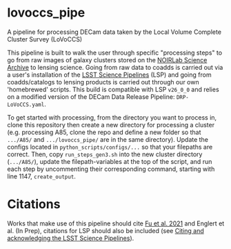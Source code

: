 # lovoccs_pipe
A pipeline for processing DECam data taken by the Local Volume Complete Cluster Survey (LoVoCCS)

This pipeline is built to walk the user through specific "processing steps" to go from raw images of galaxy clusters stored on the [NOIRLab Science Archive](https://astroarchive.noirlab.edu/) to lensing science. Going from raw data to coadds is carried out via a user's installation of the [LSST Science Pipelines](https://pipelines.lsst.io/) (LSP) and going from coadds/catalogs to lensing products is carried out through our own 'homebrewed' scripts. This build is compatible with LSP `v26_0_0` and relies on a modified version of the DECam Data Release Pipeline: `DRP-LoVoCCS.yaml`.

To get started with processing, from the directory you want to process in, clone this repository then create a new directory for processing a cluster (e.g. processing A85, clone the repo and define a new folder so that `.../A85/` and `.../lovoccs_pipe/` are in the same directory). Update the configs located in `python_scripts/configs/...` so that your filepaths are correct. Then, copy `run_steps_gen3.sh` into the new cluster directory (`.../A85/`), update the filepath-variables at the top of the script, and run each step by uncommenting their corresponding command, starting with line 1147, `create_output`.


# Citations
Works that make use of this pipeline should cite [Fu et al. 2021](https://doi.org/10.3847/1538-4357/ac68e8) and Englert et al. (In Prep), citations for LSP should also be included (see [Citing and acknowledging the LSST Science Pipelines](https://pipelines.lsst.io/#citing-and-acknowledging-the-lsst-science-pipelines)).
